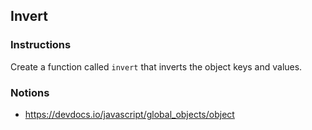 ## Invert

### Instructions

Create a function called `invert` that inverts the object keys and values.

### Notions

- https://devdocs.io/javascript/global_objects/object